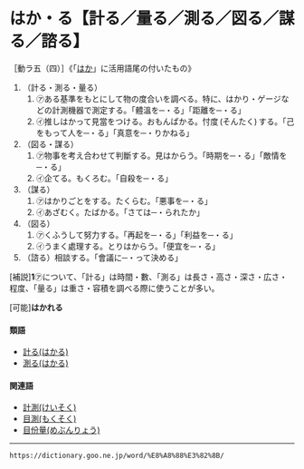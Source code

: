 # はか・る【計る／量る／測る／図る／謀る／諮る】

［動ラ五（四）］《「[はか](https://dictionary.goo.ne.jp/word/%E8%A8%88_%28%E3%81%AF%E3%81%8B%29/#jn-174670)」に活用語尾の付いたもの》
1. （計る・測る・量る）    
    1.  ㋐ある基準をもとにして物の度合いを調べる。特に、はかり・ゲージなどの計測機器で測定する。「體溫を─・る」「距離を─・る」        
    2.  ㋑推しはかって見當をつける。おもんぱかる。忖度 (そんたく) する。「己をもって人を─・る」「真意を─・りかねる」
2. （図る・謀る）    
    1.  ㋐物事を考え合わせて判斷する。見はからう。「時期を─・る」「敵情を─・る」        
    2.  ㋑企てる。もくろむ。「自殺を─・る」
3. （謀る）    
    1.  ㋐はかりごとをする。たくらむ。「悪事を─・る」        
    2.  ㋑あざむく。たばかる。「さては─・られたか」
4. （図る）    
    1.  ㋐くふうして努力する。「再起を─・る」「利益を─・る」        
    2.  ㋑うまく處理する。とりはからう。「便宜を─・る」
5. （諮る）相談する。「會議に─・って決める」    

\[補説\]**1**㋐について、「計る」は時間・數、「測る」は長さ・高さ・深さ・広さ・程度、「量る」は重さ・容積を調べる際に使うことが多い。

\[可能\]**はかれる**

#### 類語

-   [計る(はかる)](%E3%81%AF%E3%81%8B%E3%82%8B%EF%BC%88%E8%A8%88%E3%82%8B%EF%BC%8F%E9%87%8F%E3%82%8B%EF%BC%8F%E6%B8%AC%E3%82%8B%EF%BC%8F%E5%9B%B3%E3%82%8B%EF%BC%8F%E8%AC%80%E3%82%8B%EF%BC%8F%E8%AB%AE%E3%82%8B%EF%BC%89.md#jn-174852)
-   [測る(はかる)](%E3%81%AF%E3%81%8B%E3%82%8B%EF%BC%88%E8%A8%88%E3%82%8B%EF%BC%8F%E9%87%8F%E3%82%8B%EF%BC%8F%E6%B8%AC%E3%82%8B%EF%BC%8F%E5%9B%B3%E3%82%8B%EF%BC%8F%E8%AC%80%E3%82%8B%EF%BC%8F%E8%AB%AE%E3%82%8B%EF%BC%89.md#jn-174852)

#### 関連語

-   [計測(けいそく)](https://dictionary.goo.ne.jp/word/%E8%A8%88%E6%B8%AC/#jn-66796)
-   [目測(もくそく)](https://dictionary.goo.ne.jp/word/%E7%9B%AE%E6%B8%AC/#jn-218932)
-   [目份量(めぶんりょう)](https://dictionary.goo.ne.jp/word/%E7%9B%AE%E5%88%86%E9%87%8F/#jn-217869)

---
`https://dictionary.goo.ne.jp/word/%E8%A8%88%E3%82%8B/`
